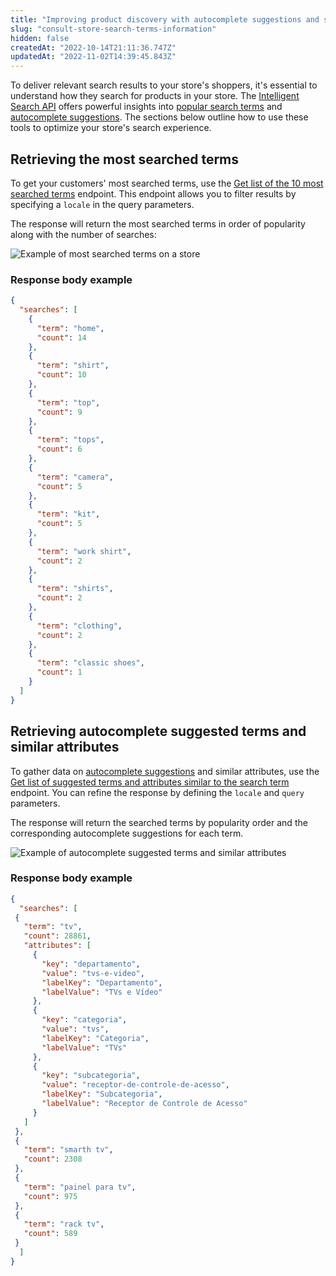 ```yaml
---
title: "Improving product discovery with autocomplete suggestions and search insights"
slug: "consult-store-search-terms-information"
hidden: false
createdAt: "2022-10-14T21:11:36.747Z"
updatedAt: "2022-11-02T14:39:45.843Z"
---
```


To deliver relevant search results to your store's shoppers, it's essential to understand how they search for products in your store. The [Intelligent Search API](https://developers.vtex.com/docs/api-reference/intelligent-search-api#overview) offers powerful insights into [popular search terms](#get-the-most-searched-terms) and [autocomplete suggestions](#get-autocomplete-suggested-terms-and-similar-attributes). The sections below outline how to use these tools to optimize your store's search experience.

## Retrieving the most searched terms

To get your customers' most searched terms, use the [Get list of the 10 most searched terms](https://developers.vtex.com/vtex-rest-api/reference/get_top-searches) endpoint. This endpoint allows you to filter results by specifying a `locale` in the query parameters.

The response will return the most searched terms in order of popularity along with the number of searches:

![Example of most searched terms on a store](https://cdn.jsdelivr.net/gh/vtexdocs/dev-portal-content@main/images/consult-store-search-terms-information-0.png)

### Response body example

```json
{
  "searches": [
    {
      "term": "home",
      "count": 14
    },
    {
      "term": "shirt",
      "count": 10
    },
    {
      "term": "top",
      "count": 9
    },
    {
      "term": "tops",
      "count": 6
    },
    {
      "term": "camera",
      "count": 5
    },
    {
      "term": "kit",
      "count": 5
    },
    {
      "term": "work shirt",
      "count": 2
    },
    {
      "term": "shirts",
      "count": 2
    },
    {
      "term": "clothing",
      "count": 2
    },
    {
      "term": "classic shoes",
      "count": 1
    }
  ]
}
```

## Retrieving autocomplete suggested terms and similar attributes

To gather data on [autocomplete suggestions](https://developers.vtex.com/docs/guides/vtex-search-autocomplete) and similar attributes, use the [Get list of suggested terms and attributes similar to the search term](https://developers.vtex.com/vtex-rest-api/reference/get_autocomplete-suggestions) endpoint. You can refine the response by defining the `locale` and `query` parameters.

The response will return the searched terms by popularity order and the corresponding autocomplete suggestions for each term.

![Example of autocomplete suggested terms and similar attributes](https://cdn.jsdelivr.net/gh/vtexdocs/dev-portal-content@main/images/consult-store-search-terms-information-1.png)

### Response body example

```json
{
  "searches": [
 {
   "term": "tv",
   "count": 28861,
   "attributes": [
     {
       "key": "departamento",
       "value": "tvs-e-video",
       "labelKey": "Departamento",
       "labelValue": "TVs e Vídeo"
     },
     {
       "key": "categoria",
       "value": "tvs",
       "labelKey": "Categoria",
       "labelValue": "TVs"
     },
     {
       "key": "subcategoria",
       "value": "receptor-de-controle-de-acesso",
       "labelKey": "Subcategoria",
       "labelValue": "Receptor de Controle de Acesso"
     }
   ]
 },
 {
   "term": "smarth tv",
   "count": 2308
 },
 {
   "term": "painel para tv",
   "count": 975
 },
 {
   "term": "rack tv",
   "count": 589
 }
  ]
}
```
